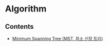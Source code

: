 # Algorithm

## Contents

<ul>
  <li> <a href=""> Minimum Spanning Tree (MST, 최소 신장 트리)</a></li>

</ul>
